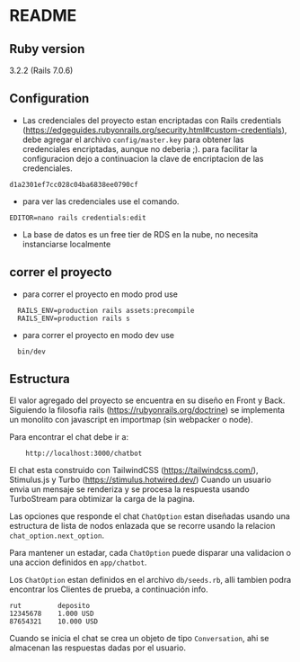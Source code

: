 # README

## Ruby version

3.2.2 (Rails 7.0.6)

## Configuration

* Las credenciales del proyecto estan encriptadas con Rails credentials 
(https://edgeguides.rubyonrails.org/security.html#custom-credentials), debe agregar el archivo ```config/master.key``` 
para obtener las credenciales encriptadas, aunque no deberia ;). para 
facilitar la configuracion dejo a continuacion la clave de encriptacion de las credenciales.
```
d1a2301ef7cc028c04ba6838ee0790cf
```
  
* para ver las credenciales use el comando.
```
EDITOR=nano rails credentials:edit
```
* La base de datos es un free tier de RDS en la nube, no necesita instanciarse localmente

## correr el proyecto

* para correr el proyecto en modo prod use 
```
  RAILS_ENV=production rails assets:precompile
  RAILS_ENV=production rails s
``` 

* para correr el proyecto en modo dev use 
```
  bin/dev
``` 

## Estructura

El valor agregado del proyecto se encuentra en su diseño en Front y Back. Siguiendo la filosofia rails 
(https://rubyonrails.org/doctrine) se implementa un monolito con javascript en importmap (sin webpacker o node).

Para encontrar el chat debe ir a:
```
    http://localhost:3000/chatbot
``` 

El chat esta construido con TailwindCSS (https://tailwindcss.com/), Stimulus.js y Turbo (https://stimulus.hotwired.dev/)
Cuando un usuario envia un mensaje se renderiza y se procesa la respuesta usando TurboStream para obtimizar la carga
de la pagina.

Las opciones que responde el chat ```ChatOption``` estan diseñadas usando una estructura
de lista de nodos enlazada que se recorre usando la relacion ```chat_option.next_option```.

Para mantener un estadar, cada ```ChatOption``` puede disparar una validacion o una accion
definidos en ```app/chatbot```.

Los ```ChatOption```  estan definidos en el archivo ```db/seeds.rb```, alli tambien podra encontrar
los Clientes de prueba, a continuación info.
```
rut         deposito
12345678    1.000 USD
87654321    10.000 USD
```
Cuando se inicia el chat se crea un objeto de tipo ```Conversation```, ahi se almacenan las respuestas
dadas por el usuario.